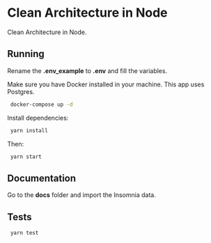 # Clean Architecture in Node

Clean Architecture in Node.

## Running

Rename the **.env_example** to **.env** and fill the variables.

Make sure you have Docker installed in your machine. This app uses Postgres.

```sh
 docker-compose up -d
```

Install dependencies:

```sh
 yarn install
```

Then:

```sh
 yarn start
```

## Documentation

Go to the **docs** folder and import the Insomnia data.

## Tests

```sh
 yarn test
```
